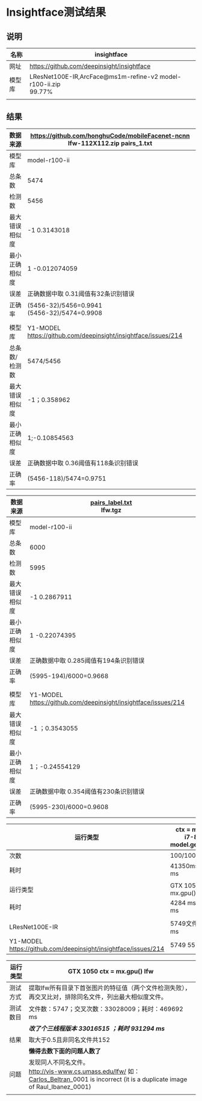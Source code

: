 # Insightface测试结果

## 说明

| 名称   | **insightface**                                              |
| ------ | ------------------------------------------------------------ |
| 网址   | https://github.com/deepinsight/insightface                   |
| 模型库 | LResNet100E-IR,ArcFace@ms1m-refine-v2 model-r100-ii.zip<br> 99.77% |
|        |                                                              |

## 结果

| 数据来源       | https://github.com/honghuCode/mobileFacenet-ncnn lfw-112X112.zip pairs_1.txt |
| -------------- | ------------------------------------------------------------ |
| 模型库         | model-r100-ii                                                |
| 总条数         | 5474                                                         |
| 检测数         | 5456                                                         |
| 最大错误相似度 | -1 0.3143018                                                 |
| 最小正确相似度 | 1  -0.012074059                                              |
| 误差           | 正确数据中取 0.31阈值有32条识别错误                          |
| 正确率         | (5456-32)/5456=0.9941 <br>(5456-32)/5474=0.9908              |
|                |                                                              |
| 模型库         | Y1-MODEL https://github.com/deepinsight/insightface/issues/214 |
| 总条数/检测数  | 5474/5456                                                    |
| 最大错误相似度 | -1；0.358962                                                 |
| 最小正确相似度 | 1;-0.10854563                                                |
| 误差           | 正确数据中取 0.36阈值有118条识别错误                         |
| 正确率         | (5456-118)/5474=0.9751                                       |

| 数据来源       | [pairs_label.txt](https://github.com/deepinsight/insightface/blob/master/recognition/data/lfw/pairs_label.txt) <br>lfw.tgz |
| -------------- | ------------------------------------------------------------ |
| 模型库         | model-r100-ii                                                |
| 总条数         | 6000                                                         |
| 检测数         | 5995                                                         |
| 最大错误相似度 | -1 0.2867911                                                 |
| 最小正确相似度 | 1 -0.22074395                                                |
| 误差           | 正确数据中取 0.285阈值有194条识别错误                        |
| 正确率         | (5995-194)/6000=0.9668                                       |
|                |                                                              |
| 模型库         | Y1-MODEL https://github.com/deepinsight/insightface/issues/214 |
| 最大错误相似度 | -1 ；0.3543055                                               |
| 最小正确相似度 | 1；-0.24554129                                               |
| 误差           | 正确数据中取 0.354阈值有230条识别错误                        |
| 正确率         | (5995-230)/6000=0.9608                                       |

| 运行类型                                                     | ctx = mx.cpu() i7-8750   model.get_feature |
| ------------------------------------------------------------ | ------------------------------------------ |
| 次数                                                         | 100/1000                                   |
| 耗时                                                         | 41350ms/449512 ms                          |
|                                                              |                                            |
| 运行类型                                                     | GTX 1050 ctx = mx.gpu()                    |
| 耗时                                                         | 4284 ms/30066 ms                           |
|                                                              |                                            |
| LResNet100E-IR                                               | 5749文件 497773 ms                         |
| Y1-MODEL https://github.com/deepinsight/insightface/issues/214 | 5749  556281ms                             |

| 运行类型 | GTX 1050 ctx = mx.gpu() lfw                                  |
| -------- | ------------------------------------------------------------ |
| 测试方式 | 提取lfw所有目录下首张图片的特征值（两个文件检测失败），再交叉比对，排除同名文件，列出最大相似度文件。 |
| 测试数目 | 文件数：5747；交叉次数：33028009；耗时：469692 ms            |
|          | ***改了个三线程版本 33016515 ；耗时 931294 ms***             |
| 结果     | 取大于0.5且非同名文件共152                                   |
|          | **懒得去数下面的问题人数了**                                 |
| 问题     | 发现同人不同名文件。<br>http://vis-www.cs.umass.edu/lfw/ 如：<br>[Carlos_Beltran](http://vis-www.cs.umass.edu/lfw/person/Carlos_Beltran.html)_0001 is incorrect (it is a duplicate image of Raul_Ibanez_0001) |
|          |                                                              |





